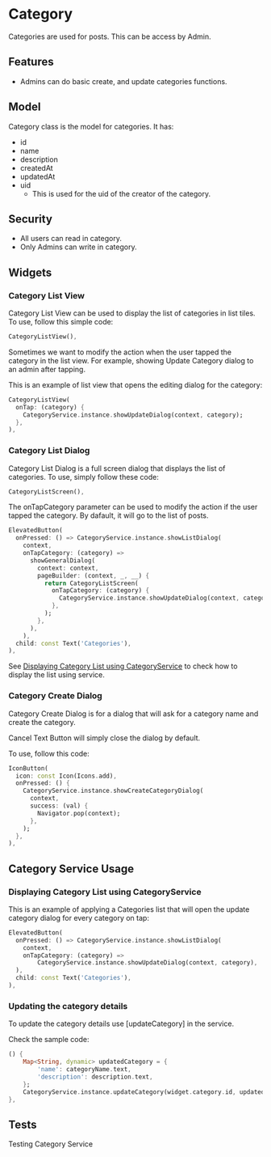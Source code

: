 # Category

Categories are used for posts. This can be access by Admin.

## Features

- Admins can do basic create, and update categories functions.

## Model

Category class is the model for categories.
It has:

- id
- name
- description
- createdAt
- updatedAt
- uid
  - This is used for the uid of the creator of the category.

## Security

- All users can read in category.
- Only Admins can write in category.

## Widgets

### Category List View

Category List View can be used to display the list of categories in list tiles.
To use, follow this simple code:

```dart
CategoryListView(),
```

Sometimes we want to modify the action when the user tapped the
category in the list view. For example, showing Update Category dialog
to an admin after tapping.

This is an example of list view that opens the editing dialog for the category:

```dart
CategoryListView(
  onTap: (category) {
    CategoryService.instance.showUpdateDialog(context, category);
  },
),
```

### Category List Dialog

Category List Dialog is a full screen dialog that displays the list of categories.
To use, simply follow these code:

```dart
CategoryListScreen(),
```

The onTapCategory parameter can be used to modify the action if the user tapped the category. By dafault, it will go to the list of posts.

```dart
ElevatedButton(
  onPressed: () => CategoryService.instance.showListDialog(
    context,
    onTapCategory: (category) =>
      showGeneralDialog(
        context: context,
        pageBuilder: (context, _, __) {
          return CategoryListScreen(
            onTapCategory: (category) {
              CategoryService.instance.showUpdateDialog(context, category);
            },
          );
        },
      ),
    ),
  child: const Text('Categories'),
),
```

See [Displaying Category List using CategoryService](#displaying-category-list-using-categoryservice) to check how to display the list using service.

### Category Create Dialog

Category Create Dialog is for a dialog that will ask for a category name and create the category.

Cancel Text Button will simply close the dialog by default.

To use, follow this code:

```dart
IconButton(
  icon: const Icon(Icons.add),
  onPressed: () {
    CategoryService.instance.showCreateCategoryDialog(
      context,
      success: (val) {
        Navigator.pop(context);
      },
    );
  },
),
```

## Category Service Usage

### Displaying Category List using CategoryService

This is an example of applying a Categories list that will open the update category dialog
for every category on tap:

```dart
ElevatedButton(
  onPressed: () => CategoryService.instance.showListDialog(
    context,
    onTapCategory: (category) =>
        CategoryService.instance.showUpdateDialog(context, category),
  ),
  child: const Text('Categories'),
),
```

### Updating the category details

To update the category details use [updateCategory] in the service.

Check the sample code:

```dart
() {
    Map<String, dynamic> updatedCategory = {
        'name': categoryName.text,
        'description': description.text,
    };
    CategoryService.instance.updateCategory(widget.category.id, updatedCategory);
},
```

## Tests

Testing Category Service
